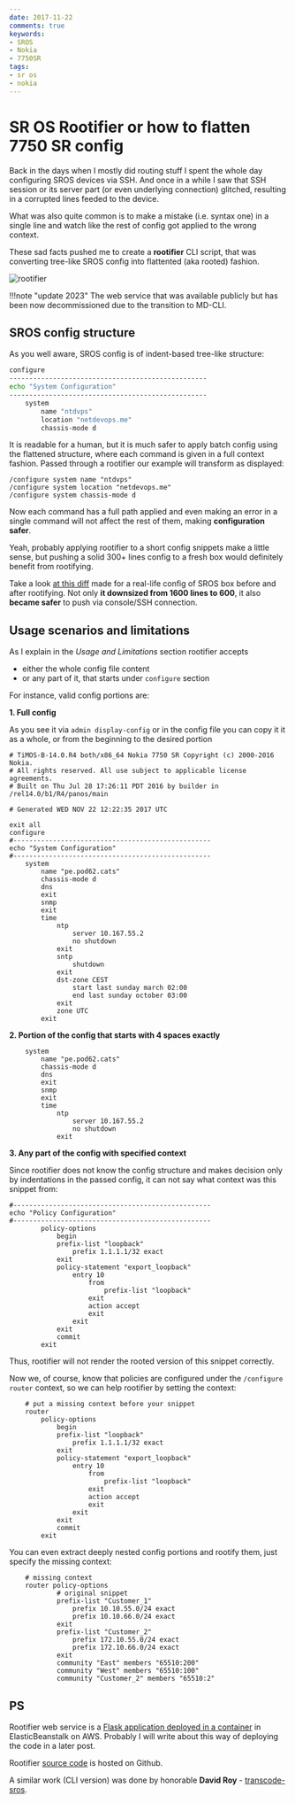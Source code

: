```yaml
---
date: 2017-11-22
comments: true
keywords:
- SROS
- Nokia
- 7750SR
tags:
- sr os
- nokia
---
```


# SR OS Rootifier or how to flatten 7750 SR config

Back in the days when I mostly did routing stuff I spent the whole day configuring SROS devices via SSH. And once in a while I saw that SSH session or its server part (or even underlying connection) glitched, resulting in a corrupted lines feeded to the device.

What was also quite common is to make a mistake (i.e. syntax one) in a single line and watch like the rest of config got applied to the wrong context.

These sad facts pushed me to create a **rootifier** CLI script, that was converting tree-like SROS config into flattented (aka rooted) fashion.

![rootifier](https://gitlab.com/rdodin/netdevops.me/uploads/29184e488b07d8b5efb77d367a9e41ce/image.png)

!!!note "update 2023"
    The web service that was available publicly but has been now decommissioned due to the transition to MD-CLI.

<!-- more -->

## SROS config structure

As you well aware, SROS config is of indent-based tree-like structure:

```bash
configure
--------------------------------------------------
echo "System Configuration"
--------------------------------------------------
    system
        name "ntdvps"
        location "netdevops.me"
        chassis-mode d
```

It is readable for a human, but it is much safer to apply batch config using the flattened structure, where each command is given in a full context fashion. Passed through a rootifier our example will transform as displayed:

```
/configure system name "ntdvps"
/configure system location "netdevops.me"
/configure system chassis-mode d
```

Now each command has a full path applied and even making an error in a single command will not affect the rest of them, making **configuration safer**.

Yeah, probably applying rootifier to a short config snippets make a little sense, but pushing a solid 300+ lines config to a fresh box would definitely benefit from rootifying.

Take a look [at this diff](https://www.diffchecker.com/dHwUDWUw) made for a real-life config of SROS box before and after rootifying. Not only **it downsized from 1600 lines to 600**, it also **became safer** to push via console/SSH connection.

## Usage scenarios and limitations

As I explain in the _Usage and Limitations_ section rootifier accepts

- either the whole config file content
- or any part of it, that starts under `configure` section

For instance, valid config portions are:

**1. Full config**

As you see it via `admin display-config` or in the config file you can copy it it as a whole, or from the beginning to the desired portion

```
# TiMOS-B-14.0.R4 both/x86_64 Nokia 7750 SR Copyright (c) 2000-2016 Nokia.
# All rights reserved. All use subject to applicable license agreements.
# Built on Thu Jul 28 17:26:11 PDT 2016 by builder in /rel14.0/b1/R4/panos/main

# Generated WED NOV 22 12:22:35 2017 UTC

exit all
configure
#--------------------------------------------------
echo "System Configuration"
#--------------------------------------------------
    system
        name "pe.pod62.cats"
        chassis-mode d
        dns
        exit
        snmp
        exit
        time
            ntp
                server 10.167.55.2
                no shutdown
            exit
            sntp
                shutdown
            exit
            dst-zone CEST
                start last sunday march 02:00
                end last sunday october 03:00
            exit
            zone UTC
        exit
```

**2. Portion of the config that starts with 4 spaces exactly**

```
    system
        name "pe.pod62.cats"
        chassis-mode d
        dns
        exit
        snmp
        exit
        time
            ntp
                server 10.167.55.2
                no shutdown
            exit
```

**3. Any part of the config with specified context**

Since rootifier does not know the config structure and makes decision only by indentations in the passed config, it can not say what context was this snippet from:

```
#--------------------------------------------------
echo "Policy Configuration"
#--------------------------------------------------
        policy-options
            begin
            prefix-list "loopback"
                prefix 1.1.1.1/32 exact
            exit
            policy-statement "export_loopback"
                entry 10
                    from
                        prefix-list "loopback"
                    exit
                    action accept
                    exit
                exit
            exit
            commit
        exit
```

Thus, rootifier will not render the rooted version of this snippet correctly.

Now we, of course, know that policies are configured under the `/configure router` context, so we can help rootifier by setting the context:

```
    # put a missing context before your snippet
    router
        policy-options
            begin
            prefix-list "loopback"
                prefix 1.1.1.1/32 exact
            exit
            policy-statement "export_loopback"
                entry 10
                    from
                        prefix-list "loopback"
                    exit
                    action accept
                    exit
                exit
            exit
            commit
        exit
```

You can even extract deeply nested config portions and rootify them, just specify the missing context:

```
    # missing context
    router policy-options
            # original snippet
            prefix-list "Customer_1"
                prefix 10.10.55.0/24 exact
                prefix 10.10.66.0/24 exact
            exit
            prefix-list "Customer_2"
                prefix 172.10.55.0/24 exact
                prefix 172.10.66.0/24 exact
            exit
            community "East" members "65510:200"
            community "West" members "65510:100"
            community "Customer_2" members "65510:2"
```

## PS

Rootifier web service is a [Flask application deployed in a container](https://netdevops.me/2017/flask-application-in-a-production-ready-container/) in ElasticBeanstalk on AWS. Probably I will write about this way of deploying the code in a later post.

Rootifier [source code](https://github.com/hellt/Rootifier) is hosted on Github.

A similar work (CLI version) was done by honorable **David Roy** - [transcode-sros](https://github.com/door7302/transcode-sros).
